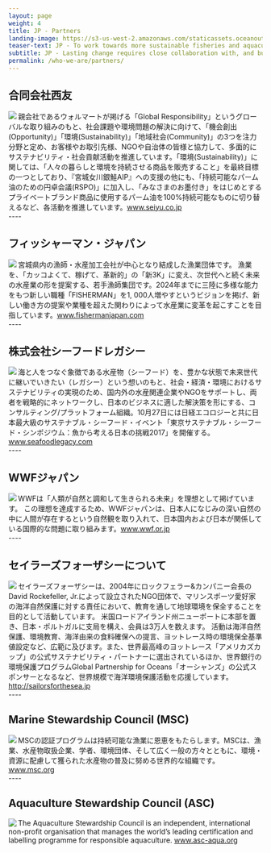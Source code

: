 ```yaml
---
layout: page
weight: 4
title: JP - Partners
landing-image: https://s3-us-west-2.amazonaws.com/staticassets.oceanoutcomes.org/rollover+images/past-initiatives-hover.jpg
teaser-text: JP - To work towards more sustainable fisheries and aquaculture operations, we partner with pioneering Japanese seafood companies, international fisheries and aquaculture organizations, and leading non governmental organizations.
subtitle: JP - Lasting change requires close collaboration with, and buy-in from, many stakeholders. Here are some of those we work most closely with.
permalink: /who-we-are/partners/
---
```

<div><h2>合同会社西友</h2>
<img align="left" src="https://s3-us-west-2.amazonaws.com/staticassets.oceanoutcomes.org/embedded+photos/partners/seiyu-partners.png">
親会社であるウォルマートが掲げる「Global Responsibility」というグローバルな取り組みのもと、社会課題や環境問題の解決に向けて、「機会創出(Opportunity)」「環境(Sustainability)」「地域社会(Community)」の3つを注力分野と定め、お客様やお取引先様、NGOや自治体の皆様と協力して、多面的にサステナビリティ・社会貢献活動を推進しています。「環境(Sustainability)」に関しては、「人々の暮らしと環境を持続させる商品を販売すること」を最終目標の一つとしており、『宮城女川銀鮭AIP』への支援の他にも、「持続可能なパーム油のための円卓会議(RSPO)」に加入し、「みなさまのお墨付き」をはじめとするプライベートブランド商品に使用するパーム油を100%持続可能なものに切り替えるなど、各活動を推進しています。<a href="www.seiyu.co.jp" target="_blank">www.seiyu.co.jp</a>
</div>
----
<div><h2>フィッシャーマン・ジャパン</h2>
<img align="left" src="https://s3-us-west-2.amazonaws.com/staticassets.oceanoutcomes.org/embedded+photos/partners/fisherman-japan-partners.png">
宮城県内の漁師・水産加工会社が中心となり結成した漁業団体です。 漁業を、「カッコよくて、稼げて、革新的」の「新3K」に変え、次世代へと続く未来の水産業の形を提案する、若手漁師集団です。2024年までに三陸に多様な能力をもつ新しい職種「FISHERMAN」を1, 000人増やすというビジョンを掲げ、新しい働き方の提案や業種を超えた関わりによって水産業に変革を起こすことを目指しています。<a href="www.fishermanjapan.com" target="_blank">www.fishermanjapan.com</a>
</div>
----
<div><h2>株式会社シーフードレガシー</h2>
<img align="left" src="https://s3-us-west-2.amazonaws.com/staticassets.oceanoutcomes.org/embedded+photos/partners/seafood-legacy-partners.png">
海と人をつなぐ象徴である水産物（シーフード）を、豊かな状態で未来世代に継いでいきたい（レガシー）という想いのもと、社会・経済・環境におけるサステナビリティの実現のため、国内外の水産関連企業やNGOをサポートし、両者を戦略的にネットワークし、日本のビジネスに適した解決策を形にする、コンサルティング/プラットフォーム組織。10月27日には日経エコロジーと共に日本最大級のサステナブル・シーフード・イベント「東京サステナブル・シーフード・シンポジウム：魚から考える日本の挑戦2017」を開催する。<a href="www.seafoodlegacy.com" target="_blank">www.seafoodlegacy.com</a>
</div>
----
<div><h2>WWFジャパン</h2>
<img align="left" src="https://s3-us-west-2.amazonaws.com/staticassets.oceanoutcomes.org/embedded+photos/partners/wwf-japan-partners.png">
WWFは「人類が自然と調和して生きられる未来」を理想として掲げています。
この理想を達成するため、WWFジャパンは、日本人になじみの深い自然の中に人間が存在するという自然観を取り入れて、日本国内および日本が関係している国際的な問題に取り組みます。<a href="www.wwf.or.jp" target="_blank">www.wwf.or.jp</a>
</div>
----
<div><h2>セイラーズフォーザシーについて</h2>
<img align="left" src="https://s3-us-west-2.amazonaws.com/staticassets.oceanoutcomes.org/embedded+photos/partners/sailors-for-the-sea-partners.png">
セイラーズフォーザシーは、2004年にロックフェラー&カンパニー会長のDavid Rockefeller, Jr.によって設立されたNGO団体で、マリンスポーツ愛好家の海洋自然保護に対する責任において、教育を通して地球環境を保全することを目的として活動しています。 米国ロードアイランド州ニューポートに本部を置き、日本・ポルトガルに支局を構え、会員は3万人を数えます。 活動は海洋自然保護、環境教育、海洋由来の食料確保への提言、ヨットレース時の環境保全基準値設定など、広範に及びます。また、世界最高峰のヨットレース「アメリカズカップ」の公式サステナビリティ・パートナーに選出されているほか、世界銀行の環境保護プログラムGlobal Partnership for Oceans「オーシャンズ」の公式スポンサーとなるなど、世界規模で海洋環境保護活動を応援しています。<a href="http://sailorsforthesea.jp/" target="_blank">http://sailorsforthesea.jp</a>
</div>
----
<div><h2>Marine Stewardship Council (MSC)</h2>
<img align="left" src="https://s3-us-west-2.amazonaws.com/staticassets.oceanoutcomes.org/embedded+photos/partners/msc-partners.png">
MSCの認証プログラムは持続可能な漁業に恩恵をもたらします。MSCは、漁業、水産物取扱企業、学者、環境団体、そして広く一般の方々とともに、環境・資源に配慮して獲られた水産物の普及に努める世界的な組織です。<a href="https://www.msc.org/?set_language=ja" target="_blank">www.msc.org</a>
</div>
----
<div><h2>Aquaculture Stewardship Council (ASC)</h2>
<img align="left" src="https://s3-us-west-2.amazonaws.com/staticassets.oceanoutcomes.org/embedded+photos/partners/asc-partners.png">
The Aquaculture Stewardship Council is an independent, international non-profit organisation that manages the world’s leading certification and labelling programme for responsible aquaculture. <a href="www.asc-aqua.org" target="_blank">www.asc-aqua.org</a>
